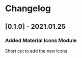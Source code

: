 # Changelog

## [0.1.0] - 2021.01.25

### Added Material Icons Module 

Short cut to add the new icons

